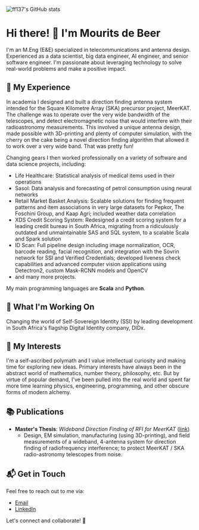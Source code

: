 ![ff137's GitHub stats](https://github-readme-stats.vercel.app/api?username=ff137&disable_animations=true&show_icons=true&show=prs_merged,reviews&include_all_commits=true&bg_color=00000000&hide=stars&rank_icon=github)

# Hi there! 👋 I'm Mourits de Beer

I'm an M.Eng (E&E) specialized in telecommunications and antenna design. Experienced as a data scientist, big data engineer, AI engineer, and senior software engineer. I'm passionate about leveraging technology to solve real-world problems and make a positive impact.

## 🚀 My Experience

In academia I designed and built a direction finding antenna system intended for the Square Kilometre Array (SKA) precursor project, MeerKAT. The challenge was to operate over the very wide bandwidth of the telescopes, and detect electromagnetic noise that would interfere with their radioastronomy measurements. This involved a unique antenna design, made possible with 3D-printing and plenty of computer simulation, with the cherry on the cake being a novel direction finding algorithm that allowed it to work over a very wide band. That was pretty fun!

Changing gears I then worked professionally on a variety of software and data science projects, including:

- Life Healthcare: Statistical analysis of medical items used in their operations
- Sasol: Data analysis and forecasting of petrol consumption using neural networks
- Retail Market Basket Analysis: Scalable solutions for finding frequent patterns and item associations in very large datasets for Pepkor, The Foschini Group, and Kaap Agri; included weather data correlation
- XDS Credit Scoring System: Redesigned a credit scoring system for a leading credit bureau in South Africa, migrating from a ridiculously outdated and unmaintainable SAS and SQL system, to a scalable Scala and Spark solution
- ID Scan: Full pipeline design including image normalization, OCR, barcode reading, facial recognition, and integration with the Sovrin network for SSI and Verified Credentials; developed liveness check capabilities and advanced computer vision applications using Detectron2, custom Mask-RCNN models and OpenCV
- and many more projects.

My main programming languages are **Scala** and **Python**.

## 🌱 What I'm Working On

Changing the world of Self-Sovereign Identity (SSI) by leading development in South Africa's flagship Digital Identity company, DIDx.

## 🎨 My Interests

I'm a self-ascribed polymath and I value intellectual curiosity and making time for exploring new ideas. Primary interests have always been in the abstract world of mathematics, number theory, philosophy, etc. But by virtue of popular demand, I've been pulled into the real world and spent far more time learning physics, engineering, programming, and other obscure forms of modern alchemy.

## 📚 Publications

- **Master's Thesis**: *Wideband Direction Finding of RFI for MeerKAT* ([link](https://scholar.sun.ac.za/handle/10019.1/101179))
  - Design, EM simulation, manufacturing (using 3D-printing), and field measurements of a wideband, 4-antenna system for direction finding of radiofrequency interference; to protect MeerKAT / SKA radio-astronomy telescopes from noise.

## 📬 Get in Touch

Feel free to reach out to me via:

- [Email](mailto:ff137@proton.me)
- [LinkedIn](https://www.linkedin.com/in/mourits-de-beer-498b56246/)

Let's connect and collaborate! 🚀
